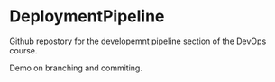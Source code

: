 # DeploymentPipeline
Github repostory for the developemnt pipeline section of the DevOps course.

Demo on branching and commiting.

